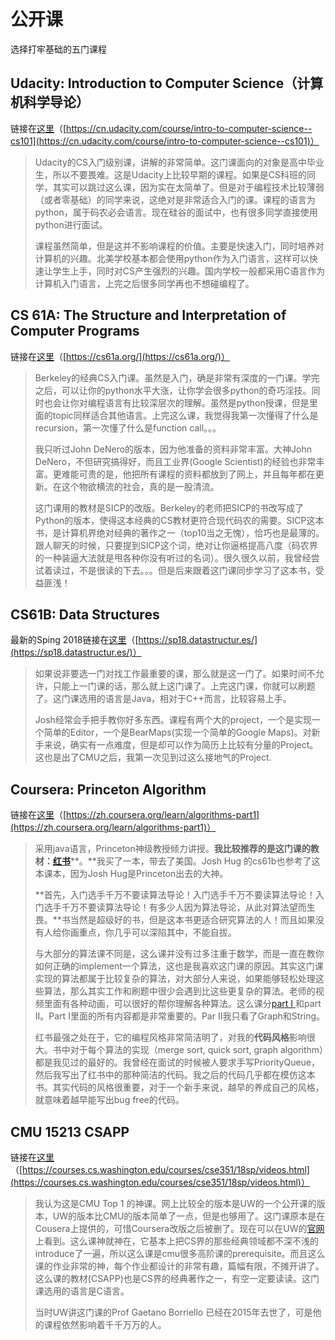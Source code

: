 # 公开课

选择打牢基础的五门课程

## Udacity: Introduction to Computer Science（计算机科学导论）

链接在[这里](https://cn.udacity.com/course/intro-to-computer-science--cs101)（[https://cn.udacity.com/course/intro-to-computer-science--cs101](https://cn.udacity.com/course/intro-to-computer-science--cs101)）

> Udacity的CS入门级别课，讲解的非常简单。这门课面向的对象是高中毕业生，所以不要畏难。这是Udacity上比较早期的课程。如果是CS科班的同学，其实可以跳过这么课，因为实在太简单了。但是对于编程技术比较薄弱（或者零基础）的同学来说，这绝对是非常适合入门的课。课程的语言为python，属于码农必会语言。现在硅谷的面试中，也有很多同学直接使用python进行面试。
>
> 课程虽然简单，但是这并不影响课程的价值。主要是快速入门，同时培养对计算机的兴趣。北美学校基本都会使用python作为入门语言，这样可以快速让学生上手，同时对CS产生强烈的兴趣。国内学校一般都采用C语言作为计算机入门语言，上完之后很多同学再也不想碰编程了。

## CS 61A: The Structure and Interpretation of Computer Programs

链接在[这里](https://cs61a.org/)（[https://cs61a.org/](https://cs61a.org/)）

> Berkeley的经典CS入门课。虽然是入门，确是非常有深度的一门课。学完之后，可以让你的python水平大涨，让你学会很多python的奇巧淫技。同时也会让你对编程语言有比较深层次的理解。虽然是python授课，但是里面的topic同样适合其他语言。上完这么课，我觉得我第一次懂得了什么是recursion，第一次懂了什么是function call。。。
>
> 我只听过John DeNero的版本，因为他准备的资料非常丰富。大神John DeNero，不但研究搞得好，而且工业界\(Google Scientist\)的经验也非常丰富。更难能可贵的是，他把所有课程的资料都放到了网上，并且每年都在更新。在这个物欲横流的社会，真的是一股清流。
>
> 这门课用的教材是SICP的改版。Berkeley的老师把SICP的书改写成了Python的版本，使得这本经典的CS教材更符合现代码农的需要。SICP这本书，是计算机界绝对经典的著作之一（top10当之无愧），恰巧也是最薄的。跟人聊天的时候，只要提到SICP这个词，绝对让你逼格提高八度（码农界的一种装逼大法就是甩各种你没有听过的名词）。很久很久以前，我曾经尝试着读过，不是很读的下去。。。但是后来跟着这门课同步学习了这本书，受益匪浅！

## CS61B: Data Structures

最新的Sping 2018链接在[这里](https://sp18.datastructur.es/)（[https://sp18.datastructur.es/](https://sp18.datastructur.es/)）

> 如果说非要选一门对找工作最重要的课，那么就是这一门了。如果时间不允许，只能上一门课的话，那么就上这门课了。上完这门课，你就可以刷题了。这门课选用的语言是Java，相对于C++而言，比较容易上手。
>
>  Josh经常会手把手教你好多东西。课程有两个大的project，一个是实现一个简单的Editor，一个是BearMaps\(实现一个简单的Google Maps\)。对新手来说，确实有一点难度，但是却可以作为简历上比较有分量的Project。这也是出了CMU之后，我第一次见到过这么接地气的Project.

## Coursera: Princeton Algorithm

链接在[这里](https://zh.coursera.org/learn/algorithms-part1)（[https://zh.coursera.org/learn/algorithms-part1](https://zh.coursera.org/learn/algorithms-part1)）

> 采用java语言，Princeton神级教授倾力讲授。**我比较推荐的是这门课的教材：**[**红书**](https://link.zhihu.com/?target=https%3A//www.amazon.cn/%25E7%25AE%2597%25E6%25B3%2595-%25E5%25A1%259E%25E5%25A5%2587%25E5%25A8%2581%25E5%2585%258B-%25E9%259F%25A6%25E6%2581%25A9/dp/B01DN6FIRM/ref%3Dsr_1_1%3Fie%3DUTF8%26qid%3D1483864496%26sr%3D8-1%26keywords%3Dalgorithms)**。**我买了一本，带去了美国。Josh Hug 的cs61b也参考了这本课本，因为Josh Hug是Princeton出去的大神。  
>
>
> **首先，入门选手千万不要读算法导论！入门选手千万不要读算法导论！入门选手千万不要读算法导论！有多少人因为算法导论，从此对算法望而生畏。**书当然是超级好的书，但是这本书更适合研究算法的人！而且如果没有人给你画重点，你几乎可以深陷其中，不能自拔。
>
> 与大部分的算法课不同是，这么课并没有过多注重于数学，而是一直在教你如何正确的implement一个算法，这也是我喜欢这门课的原因。其实这门课实现的算法都属于比较复杂的算法，对大部分人来说，如果能够轻松处理这些算法，那么其实工作和刷题中很少会遇到比这些更复杂的算法。老师的视频里面有各种动画，可以很好的帮你理解各种算法。这么课分[part I ](https://link.zhihu.com/?target=https%3A//zh.coursera.org/learn/algorithms-part1)和part II。Part I里面的所有内容都是非常重要的。Par II我只看了Graph和String。
>
> 红书最强之处在于，它的编程风格非常简洁明了，对我的**代码风格**影响很大。书中对于每个算法的实现（merge sort, quick sort, graph algorithm）都是我见过的最好的。我曾经在面试的时候被人要求手写PriorityQueue，然后我写出了红书中的那种简洁的代码。我之后的代码几乎都在模仿这本书。其实代码的风格很重要，对于一个新手来说，越早的养成自己的风格，就意味着越早能写出bug free的代码。

## CMU 15213 CSAPP

链接在[这里](https://courses.cs.washington.edu/courses/cse351/18sp/videos.html)（[https://courses.cs.washington.edu/courses/cse351/18sp/videos.html](https://courses.cs.washington.edu/courses/cse351/18sp/videos.html)）

> 我认为这是CMU Top 1 的神课。网上比较全的版本是UW的一个公开课的版本，UW的版本比CMU的版本简单了一点，但是也够用了。这门课原本是在Cousera上提供的，可惜Coursera改版之后被删了。现在可以在UW的[官网](https://link.zhihu.com/?target=https%3A//courses.cs.washington.edu/courses/cse351/16sp/videos.html)上看到。这么课神就神在，它基本上把CS界的那些经典领域都不深不浅的introduce了一遍，所以这么课是cmu很多高阶课的prerequisite。而且这么课的作业非常的神，每个作业都设计的非常有趣，篇幅有限，不摊开讲了。这么课的教材\(CSAPP\)也是CS界的经典著作之一，有空一定要读读。这门课选用的语言是C语言。
>
> 当时UW讲这门课的Prof Gaetano Borriello 已经在2015年去世了，可是他的课程依然影响着千千万万的人。




